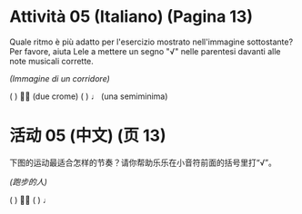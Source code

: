 # Attività 05 (Italiano) (Pagina 13)

Quale ritmo è più adatto per l'esercizio mostrato nell'immagine sottostante? Per favore, aiuta Lele a mettere un segno "√" nelle parentesi davanti alle note musicali corrette.

*(Immagine di un corridore)*

( ) 🎵🎵 (due crome)
( ) ♩ (una semiminima)

# 活动 05 (中文) (页 13)

下图的运动最适合怎样的节奏？请你帮助乐乐在小音符前面的括号里打“√”。

*(跑步的人)*

( ) 🎵🎵
( ) ♩
